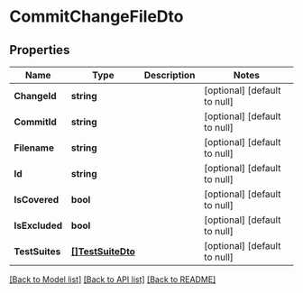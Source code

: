 # CommitChangeFileDto

## Properties
Name | Type | Description | Notes
------------ | ------------- | ------------- | -------------
**ChangeId** | **string** |  | [optional] [default to null]
**CommitId** | **string** |  | [optional] [default to null]
**Filename** | **string** |  | [optional] [default to null]
**Id** | **string** |  | [optional] [default to null]
**IsCovered** | **bool** |  | [optional] [default to null]
**IsExcluded** | **bool** |  | [optional] [default to null]
**TestSuites** | [**[]TestSuiteDto**](TestSuiteDto.md) |  | [optional] [default to null]

[[Back to Model list]](../README.md#documentation-for-models) [[Back to API list]](../README.md#documentation-for-api-endpoints) [[Back to README]](../README.md)


